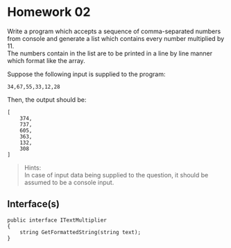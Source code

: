 # Homework 02
Write a program which accepts a sequence of comma-separated numbers from console and generate a list which contains every number multiplied by 11.  
The numbers contain in the list are to be printed in a line by line manner which format like the array.

Suppose the following input is supplied to the program:
```
34,67,55,33,12,28
```

Then, the output should be:
```
[
    374,
    737,
    605,
    363,
    132,
    308
]
```

> Hints:  
In case of input data being supplied to the question, it should be assumed to be a console input.

## Interface(s)
```
public interface ITextMultiplier
{
    string GetFormattedString(string text);
}
```